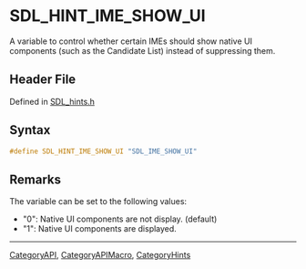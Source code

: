 # SDL_HINT_IME_SHOW_UI

A variable to control whether certain IMEs should show native UI components (such as the Candidate List) instead of suppressing them.

## Header File

Defined in [SDL_hints.h](https://github.com/libsdl-org/SDL/blob/SDL2/include/SDL_hints.h)

## Syntax

```c
#define SDL_HINT_IME_SHOW_UI "SDL_IME_SHOW_UI"
```

## Remarks

The variable can be set to the following values:

- "0": Native UI components are not display. (default)
- "1": Native UI components are displayed.





----
[CategoryAPI](CategoryAPI), [CategoryAPIMacro](CategoryAPIMacro), [CategoryHints](CategoryHints)

